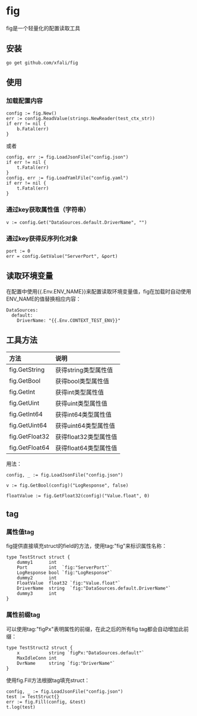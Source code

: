 # fig

fig是一个轻量化的配置读取工具

## 安装
```
go get github.com/xfali/fig
```

## 使用
### 加载配置内容
```
config := fig.New()
err := config.ReadValue(strings.NewReader(test_ctx_str))
if err != nil {
    b.Fatal(err)
}
```
或者
```
config, err := fig.LoadJsonFile("config.json")
if err != nil {
    t.Fatal(err)
}
config, err := fig.LoadYamlFile("config.yaml")
if err != nil {
    t.Fatal(err)
}
```
### 通过key获取属性值（字符串）
```
v := config.Get("DataSources.default.DriverName", "")
```
### 通过key获得反序列化对象
```
port := 0
err = config.GetValue("ServerPort", &port)
```
## 读取环境变量
在配置中使用{{.Env.ENV_NAME}}来配置读取环境变量值，fig在加载时自动使用ENV_NAME的值替换相应内容：
```
DataSources:
  default:
    DriverName: "{{.Env.CONTEXT_TEST_ENV}}"
```

## 工具方法
|  方法   | 说明  |
|  :----  | :----  |
| fig.GetString  | 获得string类型属性值 |
| fig.GetBool  | 获得bool类型属性值 |
| fig.GetInt  | 获得int类型属性值 |
| fig.GetUint  | 获得uint类型属性值 |
| fig.GetInt64  | 获得int64类型属性值 |
| fig.GetUint64  | 获得uint64类型属性值 |
| fig.GetFloat32  | 获得float32类型属性值 |
| fig.GetFloat64  | 获得float64类型属性值 |

用法：
```
config, _ := fig.LoadJsonFile("config.json")

v := fig.GetBool(config)("LogResponse", false)

floatValue := fig.GetFloat32(config)("Value.float", 0)
```


## tag
### 属性值tag
fig提供直接填充struct的field的方法，使用tag:"fig"来标识属性名称：
```
type TestStruct struct {
	dummy1      int
	Port        int  `fig:"ServerPort"`
	LogResponse bool `fig:"LogResponse"`
	dummy2      int
	FloatValue  float32 `fig:"Value.float"`
	DriverName  string  `fig:"DataSources.default.DriverName"`
	dummy3      int
}
```
### 属性前缀tag
可以使用tag:"figPx"表明属性的前缀，在此之后的所有fig tag都会自动增加此前缀：
```
type TestStruct2 struct {
	x           string `figPx:"DataSources.default"`
	MaxIdleConn int
	DvrName     string `fig:"DriverName"`
}
```
使用fig.Fill方法根据tag填充struct：
```
config, _ := fig.LoadJsonFile("config.json")
test := TestStruct{}
err := fig.Fill(config, &test)
t.log(test)
```